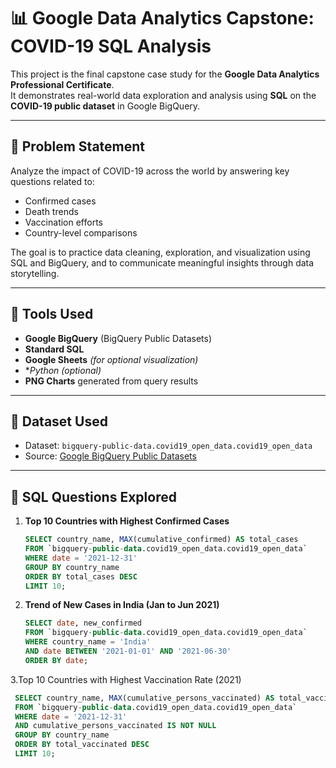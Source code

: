 # 📊 Google Data Analytics Capstone: COVID-19 SQL Analysis

This project is the final capstone case study for the **Google Data Analytics Professional Certificate**.  
It demonstrates real-world data exploration and analysis using **SQL** on the **COVID-19 public dataset** in Google BigQuery.

---

## 🧠 Problem Statement

Analyze the impact of COVID-19 across the world by answering key questions related to:
- Confirmed cases
- Death trends
- Vaccination efforts
- Country-level comparisons

The goal is to practice data cleaning, exploration, and visualization using SQL and BigQuery, and to communicate meaningful insights through data storytelling.

---

## 🔧 Tools Used

- **Google BigQuery** (BigQuery Public Datasets)
- **Standard SQL**
- **Google Sheets** *(for optional visualization)*
- **Python (optional)*
- **PNG Charts** generated from query results

---

## 📂 Dataset Used

- Dataset: `bigquery-public-data.covid19_open_data.covid19_open_data`
- Source: [Google BigQuery Public Datasets](https://console.cloud.google.com/marketplace/product/bigquery-public-data/covid19-open-data)

---

## 📌 SQL Questions Explored

1. **Top 10 Countries with Highest Confirmed Cases**
   ```sql
   SELECT country_name, MAX(cumulative_confirmed) AS total_cases
   FROM `bigquery-public-data.covid19_open_data.covid19_open_data`
   WHERE date = '2021-12-31'
   GROUP BY country_name
   ORDER BY total_cases DESC
   LIMIT 10;
2. **Trend of New Cases in India (Jan to Jun 2021)**
   ```sql
   SELECT date, new_confirmed
   FROM `bigquery-public-data.covid19_open_data.covid19_open_data`
   WHERE country_name = 'India'
   AND date BETWEEN '2021-01-01' AND '2021-06-30'
   ORDER BY date;
3.Top 10 Countries with Highest Vaccination Rate (2021)
  ```sql
   SELECT country_name, MAX(cumulative_persons_vaccinated) AS total_vaccinated
   FROM `bigquery-public-data.covid19_open_data.covid19_open_data`
   WHERE date = '2021-12-31'
   AND cumulative_persons_vaccinated IS NOT NULL
   GROUP BY country_name
   ORDER BY total_vaccinated DESC
   LIMIT 10;


   

 




  
   
   

